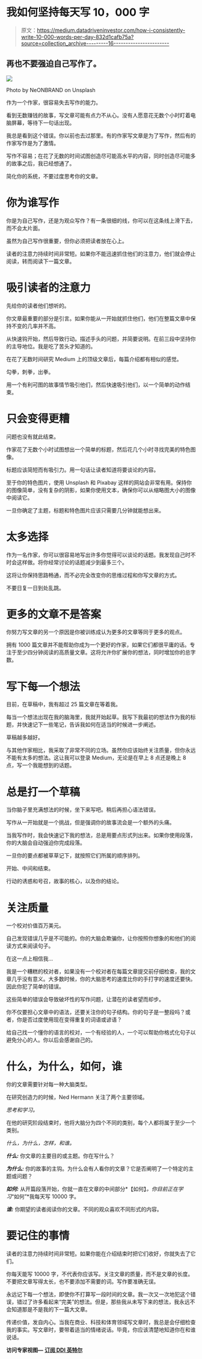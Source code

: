 # 我如何坚持每天写 10，000 字

> 原文：<https://medium.datadriveninvestor.com/how-i-consistently-write-10-000-words-per-day-832d1cafb75a?source=collection_archive---------16----------------------->

## 再也不要强迫自己写作了。

![](img/74a0448145e05d6ba3069552c7e7c19f.png)

Photo by NeONBRAND on Unsplash

作为一个作家，很容易失去写作的能力。

看到无数赚钱的故事，写文章可能有点力不从心。没有人愿意花无数个小时盯着电脑屏幕，等待下一句话出现。

我总是看到这个错误。你以前也去过那里。有的作家写文章是为了写作，然后有的作家写作是为了激情。

写作不容易；在花了无数的时间试图创造尽可能高水平的内容，同时创造尽可能多的故事之后，我已经想通了。

简化你的系统，不要过度思考你的文章。

# 你为谁写作

你是为自己写作，还是为观众写作？有一条很细的线，你可以在这条线上滑下去，而不会太片面。

虽然为自己写作很重要，但你必须把读者放在心上。

读者的注意力持续时间非常短。如果你不能迅速抓住他们的注意力，他们就会停止阅读，转而阅读下一篇文章。

# 吸引读者的注意力

先给你的读者他们想听的。

你文章最重要的部分是引言。如果你能从一开始就抓住他们，他们在整篇文章中保持不变的几率并不高。

从快速钩开始，然后导致行动。描述手头的问题，并简要说明。在前三段中坚持你的主导地位。我是吃了苦头才知道的。

在花了无数时间研究 Medium 上的顶级文章后，每篇介绍都有相似的感觉。

勾拳，刺拳，出拳。

用一个有利可图的故事情节吸引他们，然后快速吸引他们，以一个简单的动作结束。

# 只会变得更糟

问题也没有就此结束。

作家花了无数个小时试图想出一个简单的标题，然后花几个小时寻找完美的特色图像。

标题应该简短而有吸引力。用一句话让读者知道将要谈论的内容。

至于你的特色图片，使用 Unsplash 和 Pixabay 这样的网站会非常有用。保持你的图像简单，没有复杂的阴影，如果你使用文本，确保你可以从缩略图大小的图像中阅读它。

一旦你确定了主题，标题和特色图片应该只需要几分钟就能想出来。

# 太多选择

作为一名作家，你可以很容易地写出许多你觉得可以谈论的话题。我发现自己时不时会这样做。将你经常讨论的话题减少到最多三个。

这将让你保持思路畅通，而不必完全改变你的思维过程和你写文章的方式。

不要日复一日到处乱跳。

# 更多的文章不是答案

你努力写文章的另一个原因是你被训练成认为更多的文章等同于更多的观点。

拥有 1000 篇文章并不能帮助你成为一个更好的作家，如果它们都很平庸的话。专注于至少四分钟阅读的高质量文章。这将允许你扩展你的想法，同时增加你的总字数。

# 写下每一个想法

目前，在草稿中，我有超过 25 篇文章在等着我。

每当一个想法出现在我的脑海里，我就开始起草。我写下我最初的想法作为我的标题，并快速记下一些笔记，告诉我如何在适当的时候进一步阐述。

草稿越多越好。

与其他作家相比，我采取了非常不同的立场。虽然你应该始终关注质量，但你永远不能有太多的想法。这让我可以登录 Medium，无论是在早上 8 点还是晚上 8 点，写一个我能想到的话题。

# 总是打一个草稿

当你脑子里充满想法的时候，坐下来写吧。稍后再担心语法错误。

写作从一开始就是一个挑战，但是强调你的故事流会是一个额外的头痛。

当我写作时，我会快速记下我的想法，总是用要点形式列出来。如果你使用段落，你的大脑会自动强迫你完成段落。

一旦你的要点都被草草记下，就按照它们所属的顺序排列。

开始、中间和结束。

行动的诱惑和号召，故事的核心，以及你的结论。

# 关注质量

一个校对价值百万美元。

自己发现错误几乎是不可能的。你的大脑会欺骗你，让你按照你想象的和他们的阅读方式来阅读句子。

在这一点上相信我…

我是一个糟糕的校对者，如果没有一个校对者在每篇文章提交前仔细检查，我的文章几乎没有意义。大多数时候，你的大脑思考的速度比你的手打字的速度还要快。因此你犯了简单的错误。

这些简单的错误会导致破坏性的写作问题，让潜在的读者望而却步。

你不仅要担心文章中的语法，还要关注你的句子结构。你的句子是一整段吗？或者，你是否过度使用现在变得重复的词语或谚语？

给自己找一个懂你的语言的校对，一个有经验的人，一个可以帮助你格式化句子以避免分心的人。你以后会感谢自己的。

# 什么，为什么，如何，谁

你的文章需要针对每一种大脑类型。

在研究创造力的时候，Ned Hermann 关注了两个主要领域。

*思考和学习。*

在他的研究阶段结束时，他将大脑分为四个不同的类别，每个人都将属于至少一个类别。

*什么，为什么，怎样，和谁。*

***什么:*** 你文章的主要目的或主题。你在写什么？

***为什么:***
你的故事的主钩。为什么会有人看你的文章？它是否阐明了一个特定的主题或问题？

***如何:*** 从开篇段落开始，你就一直在文章的中间部分*【如何】*。你目前正在学习*“如何”*我每天写 10000 字。

***谁:***
你期望的读者阅读你的文章。不同的观众喜欢不同形式的内容。

# **要记住的事情**

读者的注意力持续时间非常短。如果你能在介绍结束时把它们收好，你就失去了它们。

你每天能写 10000 字，不代表你应该写。关注文章的质量，而不是文章的长度。不要把文章写得太长，也不要添加不需要的词。写作要准确无误。

永远记下每一个想法，即使你不打算写一段时间的文章。我一次又一次地犯这个错误，错过了许多看起来“完美”的想法。但是，那些我从未写下来的想法，我永远不会知道那是不是我的下一篇大文章。

传递价值，发自内心。当我在商业、科技和体育领域写文章时，我总是会仔细检查我的事实。写文章时，要带着适当的情绪说话。毕竟，你应该清楚地知道你在和谁说话。

**访问专家视图—** [**订阅 DDI 英特尔**](https://datadriveninvestor.com/ddi-intel)